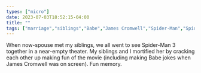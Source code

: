 ```yaml
---
types: ["micro"]
date: 2023-07-03T18:52:15-04:00
title: ""
tags: ["marriage","siblings","Babe","James Cromwell","Spider-Man","Spider-Man 3"]
---
```

When now-spouse met my siblings, we all went to see Spider-Man 3 together in a near-empty theater. My siblings and I mortified her by cracking each other up making fun of the movie (including making Babe jokes when James Cromwell was on screen). Fun memory.
